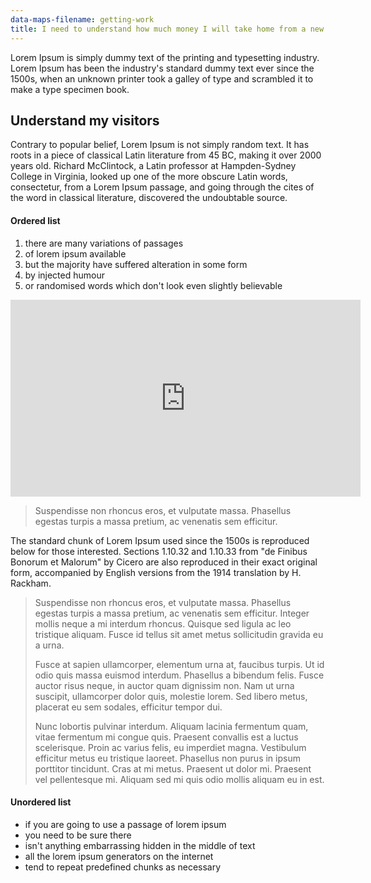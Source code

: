 ```yaml
---
data-maps-filename: getting-work
title: I need to understand how much money I will take home from a new job
---
```


Lorem Ipsum is simply dummy text of the printing and typesetting industry. Lorem Ipsum has been the industry's standard dummy text ever since the 1500s, when an unknown printer took a galley of type and scrambled it to make a type specimen book.

## Understand my visitors

Contrary to popular belief, Lorem Ipsum is not simply random text. It has roots in a piece of classical Latin literature from 45 BC, making it over 2000 years old. Richard McClintock, a Latin professor at Hampden-Sydney College in Virginia, looked up one of the more obscure Latin words, consectetur, from a Lorem Ipsum passage, and going through the cites of the word in classical literature, discovered the undoubtable source.

#### Ordered list

1. there are many variations of passages
2. of lorem ipsum available
3. but the majority have suffered alteration in some form
4. by injected humour
5. or randomised words which don't look even slightly believable


<p><iframe width="560" height="315" src="https://www.youtube.com/embed/J5AFBkKP7co" frameborder="0" allowfullscreen></iframe></p>

>
> Suspendisse non rhoncus eros, et vulputate massa. Phasellus egestas turpis a massa pretium, ac venenatis sem efficitur.</p>
>

The standard chunk of Lorem Ipsum used since the 1500s is reproduced below for those interested. Sections 1.10.32 and 1.10.33 from "de Finibus Bonorum et Malorum" by Cicero are also reproduced in their exact original form, accompanied by English versions from the 1914 translation by H. Rackham.

<blockquote>
   <p>Suspendisse non rhoncus eros, et vulputate massa. Phasellus egestas turpis a massa pretium, ac venenatis sem efficitur. Integer mollis neque a mi interdum rhoncus. Quisque sed ligula ac leo tristique aliquam. Fusce id tellus sit amet metus sollicitudin gravida eu a urna.</p>
   <p>Fusce at sapien ullamcorper, elementum urna at, faucibus turpis. Ut id odio quis massa euismod interdum. Phasellus a bibendum felis. Fusce auctor risus neque, in auctor quam dignissim non. Nam ut urna suscipit, ullamcorper dolor quis, molestie lorem. Sed libero metus, placerat eu sem sodales, efficitur tempor dui.</p>
   <p>Nunc lobortis pulvinar interdum. Aliquam lacinia fermentum quam, vitae fermentum mi congue quis. Praesent convallis est a luctus scelerisque. Proin ac varius felis, eu imperdiet magna. Vestibulum efficitur metus eu tristique laoreet. Phasellus non purus in ipsum porttitor tincidunt. Cras at mi metus. Praesent ut dolor mi. Praesent vel pellentesque mi. Aliquam sed mi quis odio mollis aliquam eu in est.</p>
</blockquote>

#### Unordered list

* if you are going to use a passage of lorem ipsum</li>
* you need to be sure there</li>
* isn't anything embarrassing hidden in the middle of text</li>
* all the lorem ipsum generators on the internet</li>
* tend to repeat predefined chunks as necessary</li>

